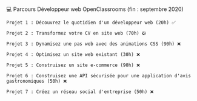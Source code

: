 💻  Parcours Développeur web OpenClassrooms (fin : septembre 2020)

	Projet 1 : Découvrez le quotidien d'un développeur web (20h) ✅

	Projet 2 : Transformez votre CV en site web (70h) ❎

	Projet 3 : Dynamisez une pas web avec des animations CSS (90h) ❌

	Projet 4 : Optimisez un site web existant (30h) ❌

	Projet 5 : Construisez un site e-commerce (90h) ❌

	Projet 6 : Construisez une API sécurisée pour une application d'avis gastronomiques (50h) ❌

	Projet 7 : Créez un réseau social d'entreprise (50h) ❌
